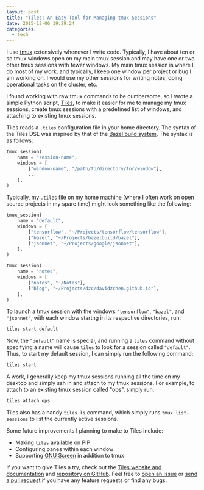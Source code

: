 ```yaml
---
layout: post
title: "Tiles: An Easy Tool for Managing tmux Sessions"
date: 2015-12-06 19:29:24
categories:
  - tech
---
```


I use [tmux][tmux] extensively whenever I write code. Typically, I have about
ten or so tmux windows open on my main tmux session and may have one or two
other tmux sessions with fewer windows. My main tmux session is where I do most
of my work, and typically, I keep one window per project or bug I am working on.
I would use my other sessions for writing notes, doing operational tasks on the
cluster, etc.

[tmux]: https://tmux.github.io/

I found working with raw tmux commands to be cumbersome, so I wrote a simple
Python script, [Tiles][tiles], to make it easier for me to manage my tmux
sessions, create tmux sessions with a predefined list of windows, and attaching
to existing tmux sessions.

[tiles]: /tiles

Tiles reads a `.tiles` configuration file in your home directory. The syntax of
the Tiles DSL was inspired by that of the [Bazel build system][bazel]. The
syntax is as follows:

```python
tmux_session(
    name = "session-name",
    windows = [
        ["window-name", "/path/to/directory/for/window"],
        ...
    ],
)
```

[bazel]: http://bazel.io

Typically, my `.tiles` file on my home machine (where I often work on open
source projects in my spare time) might look something like the following:

```python
tmux_session(
    name = "default",
    windows = [
        ["tensorflow", "~/Projects/tensorflow/tensorflow"],
        ["bazel", "~/Projects/bazelbuild/bazel"],
        ["jsonnet", "~/Projects/google/jsonnet"],
    ],
)

tmux_session(
    name = "notes",
    windows = [
        ["notes", "~/Notes"],
        ["blog", "~/Projects/dzc/davidzchen.github.io"],
    ],
)
```

To launch a tmux session with the windows `"tensorflow"`, `"bazel"`, and
`"jsonnet"`, with each window startng in its respective directories, run:

```sh
tiles start default
```

Now, the `"default"` name is special, and running a `tiles` command without
specifying a name will cause `tiles` to look for a session called `"default"`.
Thus, to start my default session, I can simply run the following command:

```sh
tiles start
```

A work, I generally keep my tmux sessions running all the time on my desktop and
simply ssh in and attach to my tmux sessions. For example, to attach to an
existing tmux session called "ops", simply run:

```sh
tiles attach ops
```

Tiles also has a handy `tiles ls` command, which simply runs `tmux
list-sessions` to list the currently active sessions.

Some future improvements I planning to make to Tiles include:

* Making `tiles` available on PIP
* Configuring panes within each window
* Supporting [GNU Screen][gnu-screen] in addition to tmux

[gnu-screen]: https://www.gnu.org/software/screen/

If you want to give Tiles a try, check out the [Tiles website and
documentation][tiles] and [repository on GitHub][tiles-github]. Feel free to
[open an issue][tiles-issues] or [send a pull request][tiles-pr] if you have
any feature requests or find any bugs.

[tiles-github]: https://github.com/davidzchen/tiles
[tiles-issues]: https://github.com/davidzchen/tiles/issues
[tiles-pr]: https://github.com/davidzchen/tiles/pulls
